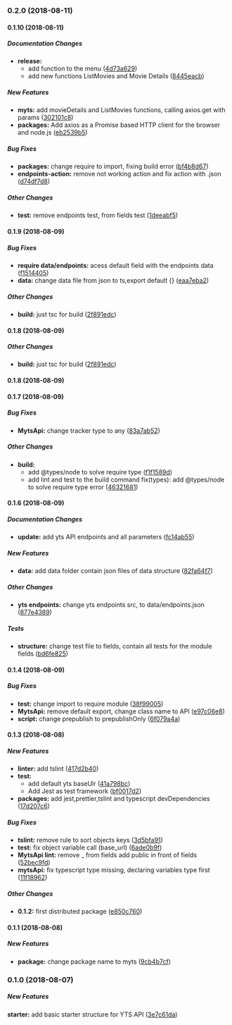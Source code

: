 ### 0.2.0 (2018-08-11)

#### 0.1.10 (2018-08-11)

##### Documentation Changes

* **release:**
  *  add function to the menu ([4d73a629](https://github.com/w2s2k/myts-api/commit/4d73a629ca83d77d69ba44626589f8901238923a))
  *  add new functions ListMovies and Movie Details ([8445eacb](https://github.com/w2s2k/myts-api/commit/8445eacb4e2fa423cc969b6bb59c54ced7f95518))

##### New Features

* **myts:**  add movieDetails and ListMovies functions, calling axios.get with params ([302101c8](https://github.com/w2s2k/myts-api/commit/302101c8dbc2fe7467367ed7223fa67fdb969d29))
* **packages:**  Add axios as a Promise based HTTP client for the browser and node.js ([eb2539b5](https://github.com/w2s2k/myts-api/commit/eb2539b5e49224888222911c4a3c9e4c5504da9a))

##### Bug Fixes

* **packages:**  change require to import, fixing build error ([bf4b8d67](https://github.com/w2s2k/myts-api/commit/bf4b8d67ac5e81bd16ff9f786dce4c46a6161666))
* **endpoints-action:**  remove not working action and fix action with .json ([d74df7d8](https://github.com/w2s2k/myts-api/commit/d74df7d8ad40e2277c7a774d77a007f33ec9f977))

##### Other Changes

* **test:**  remove endpoints test, from fields test ([1deeabf5](https://github.com/w2s2k/myts-api/commit/1deeabf507b4a18bbdb56bd113595584410f46a7))

#### 0.1.9 (2018-08-09)

##### Bug Fixes

* **require data/endpoints:**  acess default field with the endpoints data ([f1514405](https://github.com/w2s2k/myts-api/commit/f1514405058729662743ec4732c8a04c0667b375))
* **data:**  change data file from json to ts,export default {} ([eaa7eba2](https://github.com/w2s2k/myts-api/commit/eaa7eba21a8e542654b4413eb7a6d757b027ae27))

##### Other Changes

* **build:**  just tsc for build ([2f891edc](https://github.com/w2s2k/myts-api/commit/2f891edc8d77004c4a70c0eb1fe45d3f151686a7))

#### 0.1.8 (2018-08-09)

##### Other Changes

* **build:**  just tsc for build ([2f891edc](https://github.com/w2s2k/myts-api/commit/2f891edc8d77004c4a70c0eb1fe45d3f151686a7))

#### 0.1.8 (2018-08-09)

#### 0.1.7 (2018-08-09)

##### Bug Fixes

* **MytsApi:**  change tracker type to any ([83a7ab52](https://github.com/w2s2k/myts-api/commit/83a7ab52f4a71fae711a57dd2e93f933b1a76ed7))

##### Other Changes

* **build:**
  *  add @types/node to solve require type ([f1f1589d](https://github.com/w2s2k/myts-api/commit/f1f1589d6e33d6e8da22c36ba012896bcb6d6287))
  *  add lint and test to the build command fix(types): add @types/node to solve require type error ([46321681](https://github.com/w2s2k/myts-api/commit/463216811f844eed5f40d1fdbc9eb4c99f74722f))

#### 0.1.6 (2018-08-09)

##### Documentation Changes

* **update:**  add yts API endpoints and all parameters ([fc14ab55](https://github.com/w2s2k/myts-api/commit/fc14ab550ede7dd1d8541a2bf8f47e0e8d942687))

##### New Features

* **data:**  add data folder contain json files of data structure ([82fa64f7](https://github.com/w2s2k/myts-api/commit/82fa64f786c547c3267b91e464a519fd9c311fb2))

##### Other Changes

* **yts endpoints:**  change yts endpoints src, to data/endpoints.json ([877e4389](https://github.com/w2s2k/myts-api/commit/877e438996d6a66885982011fff9e032b68c61a2))

##### Tests

* **structure:**  change test file to fields, contain all tests for the module fields ([bd6fe825](https://github.com/w2s2k/myts-api/commit/bd6fe8251cbfb58b242f097c4a0c586bdea94296))

#### 0.1.4 (2018-08-09)

##### Bug Fixes

* **test:**  change import to require module ([38f99005](https://github.com/w2s2k/myts-api/commit/38f99005241a162fc40fbba9bdccddc79c30fc65))
* **MytsApi:**  remove default export, change class name to API ([e97c06e8](https://github.com/w2s2k/myts-api/commit/e97c06e827157e07068fa9a90c4848773aa25c5d))
* **script:**  change prepublish to prepublishOnly ([6f079a4a](https://github.com/w2s2k/myts-api/commit/6f079a4a27e73f0977a7e7e576ca813fc7e29d10))

#### 0.1.3 (2018-08-08)

##### New Features

* **linter:**  add tslint ([417d2b40](https://github.com/w2s2k/myts-api/commit/417d2b40193009d891f3e8240a91064c1d77ba02))
* **test:**
  *  add default yts baseUlr ([41a798bc](https://github.com/w2s2k/myts-api/commit/41a798bcc14b437db79e71337429545174173cb8))
  *  Add Jest as test framework ([bf0017d2](https://github.com/w2s2k/myts-api/commit/bf0017d247f927657552b516a3af128757aa0862))
* **packages:**  add jest,prettier,tslint and typescript devDependencies ([17d207c6](https://github.com/w2s2k/myts-api/commit/17d207c64b2ccf8f9a96fdaaf0882e216d005fd4))

##### Bug Fixes

* **tslint:**  remove rule to sort objects keys ([3d5bfa91](https://github.com/w2s2k/myts-api/commit/3d5bfa91617f76a1189b8672460fd1c573f5e5af))
* **test:**  fix object variable call (base_url) ([6ade0b9f](https://github.com/w2s2k/myts-api/commit/6ade0b9fe5aa92a39fceac06aafd94347ddc4dad))
* **MytsApi lint:**  remove _ from fields add public in front of fields ([52bec9fd](https://github.com/w2s2k/myts-api/commit/52bec9fd16917a9ffea94d66335afa969b1b4702))
* **mytsApi:**  fix typescript type missing, declaring variables type first ([11f18962](https://github.com/w2s2k/myts-api/commit/11f18962da3382321f315afec1e8a90c39509f06))

##### Other Changes

* **0.1.2:**  first distributed package ([e850c760](https://github.com/w2s2k/myts-api/commit/e850c760c87360e4d0d341e7a777dd4cc8a3bf1e))

#### 0.1.1 (2018-08-08)

##### New Features

* **package:** change package name to myts ([9cb4b7cf](https://github.com/w2s2k/myts-api/commit/9cb4b7cf4a643785ede53a0c7ed4b2a44e83d955))

### 0.1.0 (2018-08-07)

##### New Features

**starter:**  add basic starter structure for YTS API ([3e7c61da](https://github.com/w2s2k/yts-api/commit/3e7c61da0f842db2920f39956e0770477127dccf))
